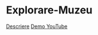 # Explorare-Muzeu
[Descriere](https://docs.google.com/document/d/1dv5OFjQ1iJEMu6l9lYd7_AQhJM2f-bKjE9VJTCOuOVI/edit)
[Demo YouTube](https://youtu.be/HukRfrfOHU0)
